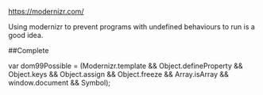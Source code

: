 https://modernizr.com/

Using modernizr to prevent programs with undefined behaviours to run is a good idea.

##Complete

var dom99Possible = (Modernizr.template && Object.defineProperty && Object.keys && Object.assign && Object.freeze && Array.isArray && window.document && Symbol);